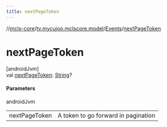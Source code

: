 ```yaml
---
title: nextPageToken
---
```

//[mcls-core](../../../index.html)/[tv.mycujoo.mclscore.model](../index.html)/[Events](index.html)/[nextPageToken](next-page-token.html)



# nextPageToken



[androidJvm]\
val [nextPageToken](next-page-token.html): [String](https://kotlinlang.org/api/latest/jvm/stdlib/kotlin/-string/index.html)?



#### Parameters


androidJvm

| | |
|---|---|
| nextPageToken | A token to go forward in pagination |




